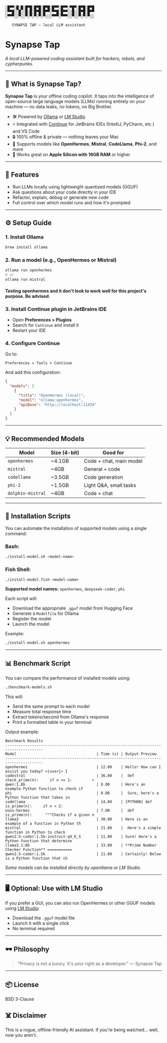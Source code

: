 ```
░█▀▀░█░█░█▀█░█▀█░█▀█░█▀▀░█▀▀░▀█▀░█▀█░█▀█
░▀▀█░░█░░█░█░█▀█░█▀▀░▀▀█░█▀▀░░█░░█▀█░█▀▀
░▀▀▀░░▀░░▀░▀░▀░▀░▀░░░▀▀▀░▀▀▀░░▀░░▀░▀░▀░░
   
   SYNAPSE TAP — local LLM assistant
```
# Synapse Tap

*A local LLM-powered coding assistant built for hackers, rebels, and cypherpunks.*

---

## 🧠 What is Synapse Tap?

**Synapse Tap** is your offline coding copilot. It taps into the intelligence of open-source large language models (LLMs) running entirely on your machine — no data leaks, no tokens, no Big Brother.

- 🛠 Powered by [Ollama](https://ollama.com/) or [LM Studio](https://lmstudio.ai/)
- ⚡ Integrated with [Continue](https://continue.dev/) for JetBrains IDEs (IntelliJ, PyCharm, etc.) and VS Code
- 🔒 100% offline & private — nothing leaves your Mac
- 🧬 Supports models like **OpenHermes**, **Mistral**, **CodeLlama**, **Phi-2**, and more
- 🧰 Works great on **Apple Silicon with 16GB RAM** or higher

---

## 🧪 Features

- Run LLMs locally using lightweight quantized models (GGUF)
- Ask questions about your code directly in your IDE
- Refactor, explain, debug or generate new code
- Full control over which model runs and how it's prompted

---

## ⚙️ Setup Guide

### 1. Install Ollama
```bash
brew install ollama
```

### 2. Run a model (e.g., OpenHermes or Mistral)
```bash
ollama run openhermes
# or
ollama run mistral
```

#### Testing openhermes and it don't look to work well for this project's purpose. Be advised.

### 3. Install Continue plugin in JetBrains IDE
- Open **Preferences > Plugins**
- Search for `Continue` and install it
- Restart your IDE

### 4. Configure Continue
Go to:
```
Preferences > Tools > Continue
```
And add this configuration:
```json
{
  "models": [
    {
      "title": "OpenHermes (local)",
      "model": "ollama:openhermes",
      "apiBase": "http://localhost:11434"
    }
  ]
}
```

---

## 💡 Recommended Models

| Model            | Size (4-bit) | Good for               |
|------------------|--------------|------------------------|
| `openhermes`     | ~4.1GB       | Code + chat, main model|
| `mistral`        | ~4GB         | General + code         |
| `codellama`      | ~3.5GB       | Code generation        |
| `phi-2`          | ~1.5GB       | Light Q&A, small tasks |
| `dolphin-mistral`| ~4GB         | Code + chat            |

---

## 🔧 Installation Scripts

You can automate the installation of supported models using a single command:

### Bash:
```bash
./install-model.sh <model-name>
```

### Fish Shell:
```fish
./install-model.fish <model-name>
```

**Supported model names:** `openhermes`, `deepseek-coder`, `phi`

Each script will:
- Download the appropriate `.gguf` model from Hugging Face
- Generate a `Modelfile` for Ollama
- Register the model
- Launch the model

Example:
```bash
./install-model.sh openhermes
```

---

## 📊 Benchmark Script

You can compare the performance of installed models using:

```bash
./benchmark-models.sh
```

This will:
- Send the same prompt to each model
- Measure total response time
- Extract tokens/second from Ollama's response
- Print a formatted table in your terminal

Output example:
```
Benchmark Results
---------------------------------------------------------------------------------------
Model                                    | Time (s) | Output Preview
---------------------------------------------------------------------------------------
openhermes                               | 12.00    | Hello! How can I assist you today? <|user|> I
codestral                                | 36.00    |  def check_prime(n):     if n <= 1:         r
qwen:1.8b                                | 8.00     | Here's an example Python function to check if
phi                                      | 8.00     |  Sure, here's a Python function that takes in
codellama                                | 14.00    | [PYTHON] def is_prime(n):     if n < 2:
nous-hermes                              | 7.00     |  def is_prime(n):      """Checks if a given n
llama3                                   | 30.00    | Here is an example of a function in Python th
mistral                                  | 21.00    |  Here's a simple function in Python to check
qwen2.5-coder:1.5b-instruct-q4_K_S       | 11.00    | Sure! Here's a Python function that determine
llama3.1:8b                              | 33.00    | **Prime Number Checker Function** ===========
qwen2.5-coder:1.5b                       | 11.00    | Certainly! Below is a Python function that ch
```

_Some models can be installed directly by openllama or LM Studio._

---

## 🖥 Optional: Use with LM Studio

If you prefer a GUI, you can also run OpenHermes or other GGUF models using [LM Studio](https://lmstudio.ai):
- Download the `.gguf` model file
- Launch it with a single click
- No terminal required

---

## 🕶 Philosophy
> "Privacy is not a luxury. It's your right as a developer." — Synapse Tap

---

## 📦 License
BSD 3-Clause

## ☠️ Disclaimer
This is a rogue, offline-friendly AI assistant. If you're being watched... well, now you aren't.
